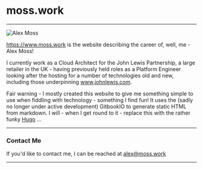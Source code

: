 # moss.work

----

![Alex Moss](/images/fb.jpg)

https://www.moss.work is the website describing the career of, well, me - Alex Moss! 

I currently work as a Cloud Architect for the John Lewis Partnership, a large retailer in the UK - having previously held roles as a Platform Engineer looking after the hosting for a number of technologies old and new, including those underpinning www.johnlewis.com.

Fair warning - I mostly created this website to give me something simple to use when fiddling with technology - something I find fun! It uses the (sadly no longer under active development) GitbookIO to generate static HTML from markdown. I will - when I get round to it - replace this with the rather funky [Hugo](https://gohugo.io) ...

----

### Contact Me

If you'd like to contact me, I can be reached at [alex@moss.work](mailto:alex@moss.work)

----
